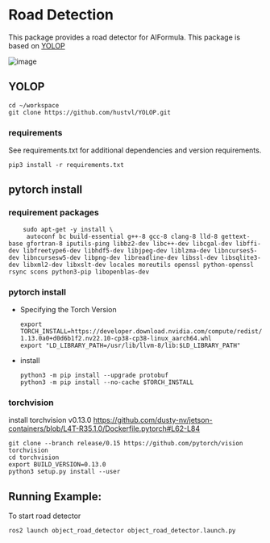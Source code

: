# Road Detection
This package provides a road detector for AIFormula.
This package is based on [YOLOP](https://github.com/hustvl/YOLOP)

![image](https://github.com/user-attachments/assets/078b5c81-7e08-4ad7-9dc2-9ec09a537de5)

## YOLOP
```
cd ~/workspace
git clone https://github.com/hustvl/YOLOP.git
```
### requirements
See requirements.txt for additional dependencies and version requirements.
```
pip3 install -r requirements.txt
```

## pytorch install

### requirement packages

```
    sudo apt-get -y install \
     autoconf bc build-essential g++-8 gcc-8 clang-8 lld-8 gettext-base gfortran-8 iputils-ping libbz2-dev libc++-dev libcgal-dev libffi-dev libfreetype6-dev libhdf5-dev libjpeg-dev liblzma-dev libncurses5-dev libncursesw5-dev libpng-dev libreadline-dev libssl-dev libsqlite3-dev libxml2-dev libxslt-dev locales moreutils openssl python-openssl rsync scons python3-pip libopenblas-dev
```

### pytorch install
* Specifying the Torch Version

    ```
    export TORCH_INSTALL=https://developer.download.nvidia.com/compute/redist/jp/v502/pytorch/torch-1.13.0a0+d0d6b1f2.nv22.10-cp38-cp38-linux_aarch64.whl
    export "LD_LIBRARY_PATH=/usr/lib/llvm-8/lib:$LD_LIBRARY_PATH"
    ```

* install

    ```
    python3 -m pip install --upgrade protobuf
    python3 -m pip install --no-cache $TORCH_INSTALL
    ```

### torchvision

install torchvision v0.13.0
https://github.com/dusty-nv/jetson-containers/blob/L4T-R35.1.0/Dockerfile.pytorch#L62-L84

```
git clone --branch release/0.15 https://github.com/pytorch/vision torchvision
cd torchvision
export BUILD_VERSION=0.13.0
python3 setup.py install --user
```
## Running Example:
To start road detector
```
ros2 launch object_road_detector object_road_detector.launch.py
```
